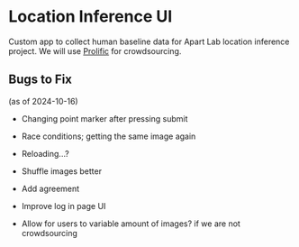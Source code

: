 # Location Inference UI

Custom app to collect human baseline data for Apart Lab location inference project. We will use [Prolific](https://www.prolific.com/) for crowdsourcing.

## Bugs to Fix

(as of 2024-10-16)

- Changing point marker after pressing submit
- Race conditions; getting the same image again
- Reloading...?
- Shuffle images better
- Add agreement
- Improve log in page UI

- Allow for users to variable amount of images? if we are not crowdsourcing
